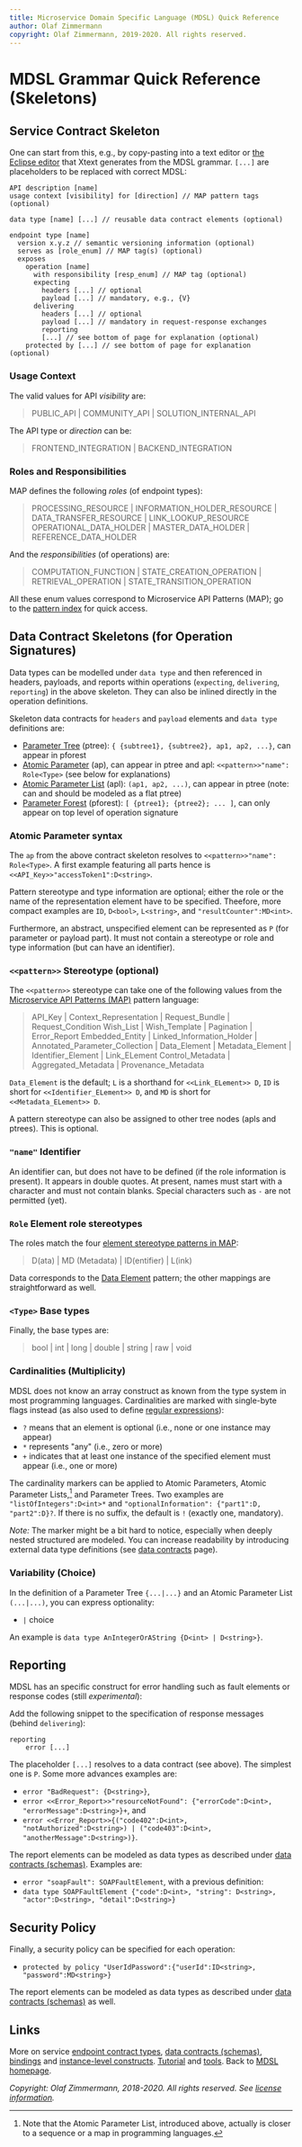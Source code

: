```yaml
---
title: Microservice Domain Specific Language (MDSL) Quick Reference
author: Olaf Zimmermann
copyright: Olaf Zimmermann, 2019-2020. All rights reserved.
---
```


MDSL Grammar Quick Reference (Skeletons)
========================================


## Service Contract Skeleton
One can start from this, e.g., by copy-pasting into a text editor or [the Eclipse editor](./updates) that Xtext generates from the MDSL grammar. `[...]` are placeholders to be replaced with correct MDSL:

<!-- could feature "role" keyword introduced in V3 (optional) -->

~~~
API description [name]
usage context [visibility] for [direction] // MAP pattern tags (optional)

data type [name] [...] // reusable data contract elements (optional) 

endpoint type [name]  
  version x.y.z // semantic versioning information (optional) 
  serves as [role_enum] // MAP tag(s) (optional)
  exposes 
  	operation [name]
	  with responsibility [resp_enum] // MAP tag (optional)
	  expecting
	    headers [...] // optional 
		payload [...] // mandatory, e.g., {V}
	  delivering  
	    headers [...] // optional
		payload [...] // mandatory in request-response exchanges
	    reporting 
	  	[...] // see bottom of page for explanation (optional)
	protected by [...] // see bottom of page for explanation (optional)
~~~

### Usage Context 
The valid values for API *visibility* are: 
> PUBLIC_API | COMMUNITY_API | SOLUTION_INTERNAL_API

The API type or *direction* can be: 
> FRONTEND_INTEGRATION | BACKEND_INTEGRATION 

### Roles and Responsibilities 
MAP defines the following *roles* (of endpoint types): 
> PROCESSING_RESOURCE | INFORMATION_HOLDER_RESOURCE | DATA_TRANSFER_RESOURCE | LINK_LOOKUP_RESOURCE 
> OPERATIONAL_DATA_HOLDER | MASTER_DATA_HOLDER | REFERENCE_DATA_HOLDER

And the *responsibilities* (of operations) are: 
> COMPUTATION_FUNCTION | STATE_CREATION_OPERATION | RETRIEVAL_OPERATION |  STATE_TRANSITION_OPERATION

All these enum values correspond to Microservice API Patterns (MAP); go to the [pattern index](https://microservice-api-patterns.org/patterns/index) for quick access.


## Data Contract Skeletons (for Operation Signatures)
Data types can be modelled under `data type` and then referenced in headers, payloads, and reports within operations (`expecting`, `delivering`, `reporting`) in the above skeleton. They can also be inlined directly in the operation definitions.

<!--
Type systems that can be listed: 
> MAP_TYPE | JSON_SCHEMA | XML_SCHEMA | PROTOCOL_BUFFER | AVRO_SCHEMA | THRIFT_TYPE | OTHER 
-->

Skeleton data contracts for `headers` and `payload` elements and `data type` definitions are:

* [Parameter Tree](https://microservice-api-patterns.org/patterns/structure/representationElements/ParameterTree.html) (ptree): `{ {subtree1}, {subtree2}, ap1, ap2, ...}`, can appear in pforest
* [Atomic Parameter](https://microservice-api-patterns.org/patterns/structure/representationElements/AtomicParameter.html) (ap), can appear in ptree and apl: `<<pattern>>"name": Role<Type>` (see below for explanations) 
* [Atomic Parameter List](https://microservice-api-patterns.org/patterns/structure/representationElements/AtomicParameterList.html) (apl): `(ap1, ap2, ...)`, can appear in ptree (note: can and should be modeled as a flat ptree)
* [Parameter Forest](https://microservice-api-patterns.org/patterns/structure/representationElements/ParameterForest.html) (pforest): `[ {ptree1}; {ptree2}; ... ]`, can only appear on top level of operation signature


### Atomic Parameter syntax

The `ap` from the above contract skeleton resolves to `<<pattern>>"name": Role<Type>`. A first example featuring all parts hence is `<<API_Key>>"accessToken1":D<string>`. 

Pattern stereotype and type information are optional; either the role or the name of the representation element have to be specified. Theefore, more compact examples are `ID`, `D<bool>`, `L<string>`, and `"resultCounter":MD<int>`.

Furthermore, an abstract, unspecified element can be represented as `P` (for parameter or payload part). It must not contain a stereotype or  role and type information (but can have an identifier). 

### `<<pattern>>` Stereotype (optional)
The `<<pattern>>` stereotype can take one of the following values from the [Microservice API Patterns (MAP)](https://microservice-api-patterns.org/introduction) pattern language: 

> API_Key | Context_Representation | Request_Bundle | Request_Condition 
> Wish_List | Wish_Template | Pagination | Error_Report 
> Embedded_Entity | Linked_Information_Holder | Annotated_Parameter_Collection |
> Data_Element | Metadata_Element | Identifier_Element | Link_ELement
> Control_Metadata | Aggregated_Metadata | Provenance_Metadata 

`Data_Element` is the default; `L` is a shorthand for `<<Link_ELement>> D`, `ID` is short for `<<Identifier_ELement>> D`, and `MD` is short for `<<Metadata_ELement>> D`. 

A pattern stereotype can also be assigned to other tree nodes (apls and ptrees). This is optional.

### `"name"` Identifier
An identifier can, but does not have to be defined (if the role information is present). It appears in double quotes. At present, names must start with a character and must not contain blanks. Special characters such as `-` are not permitted (yet).

### `Role` Element role stereotypes
The roles match the four [element stereotype patterns in MAP](https://microservice-api-patterns.org/patterns/structure/):

> D(ata) | MD (Metadata) | ID(entifier) | L(ink) 

Data corresponds to the [Data Element](https://microservice-api-patterns.org/patterns/structure/elementStereotypes/DataElement) pattern; the other mappings are straightforward as well.  

### `<Type>` Base types 
Finally, the base types are:

> bool | int | long | double | string | raw | void

<!-- You can also use any `STRING`, but in that case MDSL tools cannot do much with the specification (this might, for instance, be useful in early conceptualization work). -->
 

### Cardinalities (Multiplicity)

MDSL does not know an array construct as known from the type system in most programming languages. Cardinalities are marked with single-byte flags instead (as also used to define [regular expressions](https://en.wikipedia.org/wiki/Regular_expression)):

* `?` means that an element is optional (i.e., none or one instance may appear)
* `*` represents "any" (i.e., zero or more)
* `+` indicates that at least one instance of the specified element must appear (i.e., one or more)

The cardinality markers can be applied to Atomic Parameters, Atomic Parameter Lists,[^1] and Parameter Trees. Two examples are `"listOfIntegers":D<int>*` and `"optionalInformation": {"part1":D, "part2":D}?`. If there is no suffix, the default is `!` (exactly one, mandatory).

[^1]: Note that the Atomic Parameter List, introduced above, actually is closer to a sequence or a map in programming languages.

*Note:* The marker might be a bit hard to notice, especially when deeply nested structured are modeled. You can increase readability by introducing external data type definitions (see [data contracts](./datacontract) page). 

### Variability (Choice)

In the definition of a Parameter Tree `{...|...}` and an Atomic Parameter List `(...|...)`, you can express optionality: 

* `|` choice 

An example is `data type AnIntegerOrAString {D<int> | D<string>}`.


## Reporting 
MDSL has an specific construct for error handling such as fault elements or response codes (still *experimental*):


Add the following snippet to the specification of response messages (behind `delivering`):

~~~
reporting 
    error [...]
~~~

The placeholder `[...]` resolves to a data contract (see above). The simplest one is `P`. Some more advances examples are: 

* `error "BadRequest": {D<string>}`, 
* `error <<Error_Report>>"resourceNotFound": {"errorCode":D<int>, "errorMessage":D<string>}+`, and 
* `error <<Error_Report>>{("code402":D<int>, "notAuthorized":D<string>) | ("code403":D<int>, "anotherMessage":D<string>)}`.

<!-- TODO tbd: feature `analytics`? move examples to service contract page? -->

The report elements can be modeled as data types as described under [data contracts (schemas)](./datacontract). Examples are: 

* `error "soapFault": SOAPFaultElement`, with a previous definition:
* `data type SOAPFaultElement {"code":D<int>, "string": D<string>, "actor":D<string>, "detail":D<string>}`


## Security Policy
Finally, a security policy can be specified for each operation: 

* `protected by policy "UserIdPassword":{"userId":ID<string>, "password":MD<string>}`

The report elements can be modeled as data types as described under [data contracts (schemas)](./datacontract) as well.


## Links

More on service [endpoint contract types](./servicecontract), [data contracts (schemas)](./datacontract), [bindings](./bindings) and [instance-level constructs](./optionalparts).
[Tutorial](./tutorial) and [tools](./tools). Back to [MDSL homepage](./index). 

*Copyright: Olaf Zimmermann, 2018-2020. All rights reserved. See [license information](https://github.com/Microservice-API-Patterns/MDSL-Specification/blob/master/LICENSE).*

<!-- *EOF* -->
